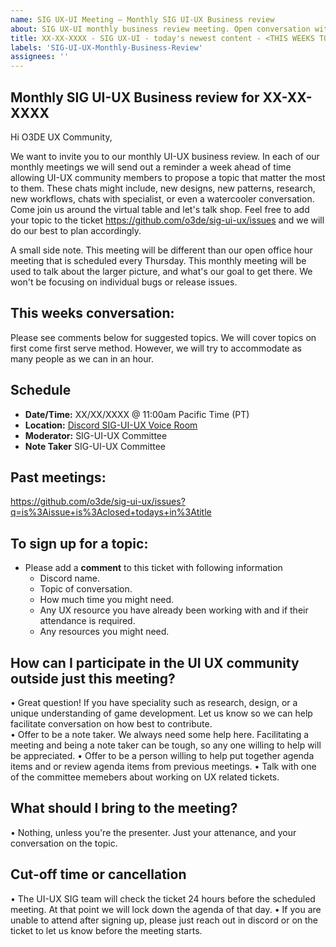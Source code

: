 ```yaml
---
name: SIG UX-UI Meeting — Monthly SIG UI-UX Business review
about: SIG UX-UI monthly business review meeting. Open conversation with the community about, goals, plans, research and UX decisions being made.
title: XX-XX-XXXX - SIG UX-UI - today's newest content - <THIS WEEKS TOPIC>
labels: 'SIG-UI-UX-Monthly-Business-Review'
assignees: ''
---
```



## Monthly SIG UI-UX  Business review for XX-XX-XXXX

Hi O3DE UX Community,  
 
We want to invite you to our monthly UI-UX business review.  In each of our monthly meetings we will send out a reminder a week ahead of time allowing UI-UX community members to propose a topic that matter the most to them. These chats might include, new designs, new patterns, research, new workflows, chats with specialist, or even a watercooler conversation. Come join us around the virtual table and let's talk shop. Feel free to add your topic to the ticket https://github.com/o3de/sig-ui-ux/issues and we will do our best to plan accordingly. 
 
A small side note. This meeting will be different than our open office hour meeting that is scheduled every Thursday. This monthly meeting will be used to talk about the larger picture, and what's our goal to get there. We won't be focusing on individual bugs or release issues. 

 ## This weeks conversation:    
Please see comments below for suggested topics. We will cover topics on first come first serve method. However, we will try to accommodate as many people as we can in an hour. 
 
 ## Schedule
- **Date/Time:** XX/XX/XXXX @ 11:00am Pacific Time (PT) 
- **Location:** [Discord SIG-UI-UX Voice Room](https://discord.gg/Mc6jStmuMK)
- **Moderator:** SIG-UI-UX Committee
- **Note Taker** SIG-UI-UX Committee

## Past meetings:
 https://github.com/o3de/sig-ui-ux/issues?q=is%3Aissue+is%3Aclosed+todays+in%3Atitle

## To sign up for a topic:
 - Please add a **comment** to this ticket with following information
   - Discord name.
   - Topic of conversation.  
   - How much time you might need.  
   - Any UX resource you have already been working with and if their attendance is required.  
   - Any resources you might need. 

 
## How can I participate in the UI UX community outside just this meeting? 
• Great question! If you have speciality such as research, design, or a unique understanding of game development. Let us know so we can help facilitate conversation on how best to contribute.  
• Offer to be a note taker. We always need some help here. Facilitating a meeting and being a note taker can be tough, so any one willing to help will be appreciated. 
• Offer to be a person willing to help put together agenda items and or review agenda items from previous meetings. 
• Talk with one of the committee memebers about working on UX related tickets.  
 
## What should I bring to the meeting?
• Nothing, unless you're the presenter. Just your attenance, and your conversation on the topic.

## Cut-off time or cancellation 
• The UI-UX SIG team will check the ticket 24 hours before the scheduled meeting. At that point we will lock down the agenda of that day.
• If you are unable to attend after signing up, please just reach out in discord or on the ticket to let us know before the meeting starts.
